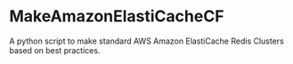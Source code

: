 # MakeAmazonElastiCacheCF
A python script to make standard AWS Amazon ElastiCache Redis Clusters based on best practices.
